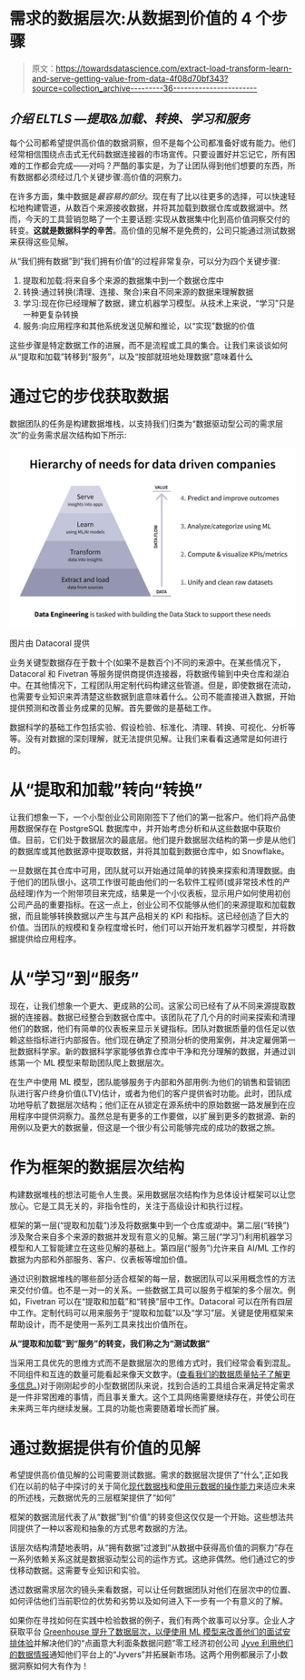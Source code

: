 # 需求的数据层次:从数据到价值的 4 个步骤

> 原文：<https://towardsdatascience.com/extract-load-transform-learn-and-serve-getting-value-from-data-4f08d70bf343?source=collection_archive---------36----------------------->

## *介绍 ELTLS —提取&加载、转换、学习和服务*

每个公司都希望提供高价值的数据洞察，但不是每个公司都准备好或有能力。他们经常相信围绕点击式无代码数据连接器的市场宣传。只要设置好并忘记它，所有困难的工作都会完成——对吗？严酷的事实是，为了让团队得到他们想要的东西，所有数据都必须经过几个关键步骤:高价值的洞察力。

在许多方面，集中数据是*最容易的部分*。现在有了比以往更多的选择，可以快速轻松地构建管道，从数百个来源接收数据，并将其加载到数据仓库或数据湖中。然而，今天的工具营销忽略了一个主要话题:实现从数据集中化到高价值洞察交付的转变。**这就是数据科学的辛苦**。高价值的见解不是免费的，公司只能通过测试数据来获得这些见解。

从“我们拥有数据”到“我们拥有价值”的过程非常复杂，可以分为四个关键步骤:

1.  提取和加载:将来自多个来源的数据集中到一个数据仓库中
2.  转换:通过转换(清理、连接、聚合)来自不同来源的数据来理解数据
3.  学习:现在你已经理解了数据，建立机器学习模型。从技术上来说，“学习”只是一种更复杂转换
4.  服务:向应用程序和其他系统发送见解和推论，以“实现”数据的价值

这些步骤是特定数据工作的进展，而不是流程或工具的集合。让我们来谈谈如何从“提取和加载”转移到“服务”，以及“按部就班地处理数据”意味着什么

# 通过它的步伐获取数据

数据团队的任务是构建数据堆栈，以支持我们归类为“数据驱动型公司的需求层次”的业务需求层次结构如下所示:

![](img/6c4eefaa2a44fc5e74439bfe306a3e40.png)

图片由 Datacoral 提供

业务关键型数据存在于数十个(如果不是数百个)不同的来源中。在某些情况下，Datacoral 和 Fivetran 等服务提供商提供连接器，将数据传输到中央仓库和湖泊中。在其他情况下，工程团队用定制代码构建这些管道。但是，即使数据在流动，也需要专业知识来弄清楚这些数据到底意味着什么。公司不能直接进入数据，开始提供预测和改善业务成果的见解。首先要做的是基础工作。

数据科学的基础工作包括实验、假设检验、标准化、清理、转换、可视化、分析等等。没有对数据的深刻理解，就无法提供见解。让我们来看看这通常是如何进行的。

# 从“提取和加载”转向“转换”

让我们想象一下，一个小型创业公司刚刚签下了他们的第一批客户。他们将产品使用数据保存在 PostgreSQL 数据库中，并开始考虑分析和从这些数据中获取价值。目前，它们处于数据层次的最底层。他们提升数据层次结构的第一步是从他们的数据库或其他数据源中提取数据，并将其加载到数据仓库中，如 Snowflake。

一旦数据在其仓库中可用，团队就可以开始通过简单的转换来探索和清理数据。由于他们的团队很小，这项工作很可能由他们的一名软件工程师(或非常技术性的产品经理)作为一个附带项目来完成，结果是一个小仪表板，显示用户如何使用初创公司产品的重要指标。在这一点上，创业公司不仅能够从他们的来源提取和加载数据，而且能够转换数据以产生与其产品相关的 KPI 和指标。这已经创造了巨大的价值。当团队的规模和复杂程度增长时，他们可以开始开发机器学习模型，并将数据提供给应用程序。

# 从“学习”到“服务”

现在，让我们想象一个更大、更成熟的公司。这家公司已经有了从不同来源提取数据的连接器。数据已经整合到数据仓库中。该团队花了几个月的时间来探索和清理他们的数据，他们有简单的仪表板来显示关键指标。团队对数据质量的信任足以依赖这些指标进行内部报告。他们现在确定了预测分析的使用案例，并决定雇佣第一批数据科学家。新的数据科学家能够依靠仓库中干净和充分理解的数据，并通过训练第一个 ML 模型来帮助团队爬上数据层次。

在生产中使用 ML 模型，团队能够服务于内部和外部用例:为他们的销售和营销团队进行客户终身价值(LTV)估计，或者为他们的客户提供省时功能。此时，团队成功地导航了数据层次结构；他们正在从锁定在源系统中的原始数据一路发展到在应用程序中提供洞察力。虽然总是有更多的工作要做，以扩展到更多的数据源、新的用例以及更大的数据量，但这是一个很少有公司能够完成的成功的数据之旅。

# 作为框架的数据层次结构

构建数据堆栈的想法可能令人生畏。采用数据层次结构作为总体设计框架可以让您放心。它是工具无关的，非指令性的，关注于高级设计和执行过程。

框架的第一层(“提取和加载”)涉及将数据集中到一个仓库或湖中。第二层(“转换”)涉及聚合来自多个来源的数据并发现有意义的见解。第三层(“学习”)利用机器学习模型和人工智能建立在这些见解的基础上。第四层(“服务”)允许来自 AI/ML 工作的数据为内部和外部服务、客户、仪表板等增加价值。

通过识别数据堆栈的哪些部分适合框架的每一层，数据团队可以采用概念性的方法来交付价值。也不是一对一的关系。一些数据工具可以服务于框架的多个层次。例如，Fivetran 可以在“提取和加载”和“转换”层中工作。Datacoral 可以在所有四层中工作。定制代码可以用来服务于“提取和加载”以及“学习”层。关键是使用框架来帮助设计，而不是使用一系列工具来找出价值所在。

**从“提取和加载”到“服务”的转变，我们称之为“测试数据”**

当采用工具优先的思维方式而不是数据层次的思维方式时，我们经常会看到混乱。不同组件和互连的数量可能看起来像天文数字。([查看我们的数据质量帖子了解更多信息。](/the-3-things-to-keep-in-mind-while-building-the-modern-data-stack-5d076743b33a))对于刚刚起步的小型数据团队来说，找到合适的工具组合来满足特定需求是一件非常困难的事情，而且事关重大。这个工具网络需要继续存在，并使公司在未来两三年内继续发展。工具的功能也需要随着增长而扩展。

# 通过数据提供有价值的见解

希望提供高价值见解的公司需要测试数据。需求的数据层次提供了“什么”,正如我们在以前的帖子中探讨的关于简化[现代数据栈](/the-3-things-to-keep-in-mind-while-building-the-modern-data-stack-5d076743b33a)和[使用元数据的操作能力](/how-to-use-metadata-to-future-proof-your-data-stack-97c4885f97f6)来适应未来的所述栈，元数据优先的三层框架提供了“如何”

框架的数据流层代表了从“数据”到“价值”的转变但这仅仅是一个开始。这些想法共同提供了一种以客观和抽象的方式思考数据的方法。

该层次结构清楚地表明，从“拥有数据”过渡到“从数据中获得高价值的洞察力”存在一系列依赖关系这就是数据驱动型公司的运作方式。这绝非偶然。他们通过它的步伐移动数据。这需要专业知识和实验。

透过数据需求层次的镜头来看数据，可以让任何数据团队对他们在层次中的位置、如何评估他们当前职位的优势和劣势以及如何进入下一步有一个有意义的了解。

如果你在寻找如何在实践中检验数据的例子，我们有两个故事可以分享。企业人才获取平台 [Greenhouse 提升了数据层次，以便使用 ML 模型来改善他们的面试安排体验](https://www.datacoral.com/customers/case-studies/greenhouse/)并解决他们的“点画意大利面条数据问题”零工经济初创公司 [Jyve 利用他们的数据情报](https://www.datacoral.com/customers/case-studies/jyve/)通知他们平台上的“Jyvers”并拓展新市场。这两个用例都展示了小数据洞察如何大有作为！